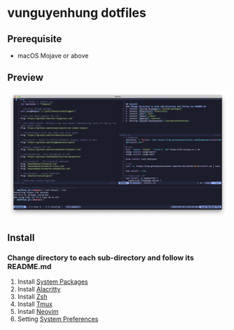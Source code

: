 # vunguyenhung dotfiles
## Prerequisite
- macOS Mojave or above

## Preview
![Screenshot](screenshot.png)

## Install
### Change directory to each sub-directory and follow its README.md
1. Install [System Packages](./system-packages)
2. Install [Alacritty](./alacritty)
3. Install [Zsh](./zsh)
4. Install [Tmux](./tmux)
5. Install [Neovim](./neovim)
6. Setting [System Preferences](./system-preferences)
